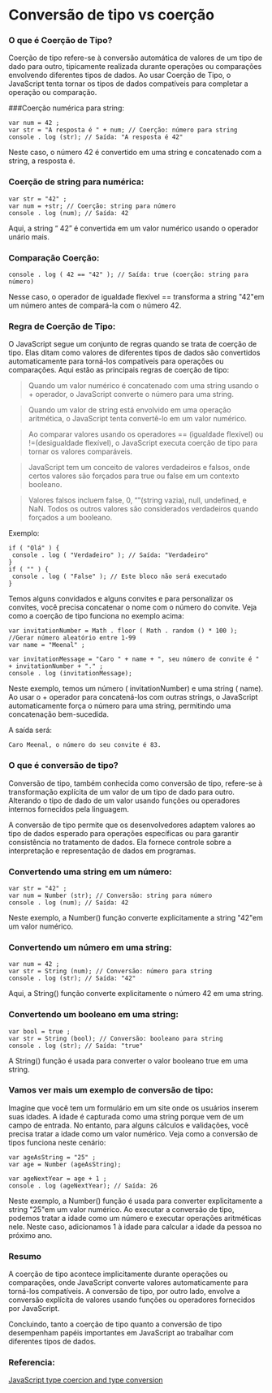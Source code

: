 
# Conversão de tipo vs coerção

### O que é Coerção de Tipo?
Coerção de tipo refere-se à conversão automática de valores de um tipo de dado para outro, tipicamente realizada durante operações ou comparações envolvendo diferentes tipos de dados. Ao usar Coerção de Tipo, o JavaScript tenta tornar os tipos de dados compatíveis para completar a operação ou comparação.


###Coerção numérica para string:
```
var num = 42 ;
var str = "A resposta é " + num; // Coerção: número para string
console . log (str); // Saída: "A resposta é 42"
```
Neste caso, o número 42 é convertido em uma string e concatenado com a string, a resposta é.


### Coerção de string para numérica:
```
var str = "42" ;
var num = +str; // Coerção: string para número
console . log (num); // Saída: 42
```
Aqui, a string “ 42” é convertida em um valor numérico usando o operador unário mais.


### Comparação Coerção:
```
console . log ( 42 == "42" ); // Saída: true (coerção: string para número)
```
Nesse caso, o operador de igualdade flexível == transforma a string "42"em um número antes de compará-la com o número 42.


### Regra de Coerção de Tipo:

O JavaScript segue um conjunto de regras quando se trata de coerção de tipo. Elas ditam como valores de diferentes tipos de dados são convertidos automaticamente para torná-los compatíveis para operações ou comparações. 
Aqui estão as principais regras de coerção de tipo:

> Quando um valor numérico é concatenado com uma string usando o + operador, o JavaScript converte o número para uma string.

> Quando um valor de string está envolvido em uma operação aritmética, o JavaScript tenta convertê-lo em um valor numérico.

> Ao comparar valores usando os operadores == (igualdade flexível) ou !=(desigualdade flexível), o JavaScript executa coerção de tipo para tornar os valores comparáveis.

> JavaScript tem um conceito de valores verdadeiros e falsos, onde certos valores são forçados para true ou false em um contexto booleano.

> Valores falsos incluem false, 0, “”(string vazia), null, undefined, e NaN. Todos os outros valores são considerados verdadeiros quando forçados a um booleano.

Exemplo:
```
if ( "Olá" ) {
 console . log ( "Verdadeiro" ); // Saída: "Verdadeiro"
}
if ( "" ) {
 console . log ( "False" ); // Este bloco não será executado
}
```

Temos alguns convidados e alguns convites e para personalizar os convites, você precisa concatenar o nome com o número do convite.
Veja como a coerção de tipo funciona no exemplo acima:

```
var invitationNumber = Math . floor ( Math . random () * 100 ); //Gerar número aleatório entre 1-99
var name = "Meenal" ;
```
```
var invitationMessage = "Caro " + name + ", seu número de convite é " + invitationNumber + "." ;
console . log (invitationMessage);
```

Neste exemplo, temos um número ( invitationNumber) e uma string ( name). Ao usar o + operador para concatená-los com outras strings, o JavaScript automaticamente força o número para uma string, permitindo uma concatenação bem-sucedida. 

A saída será:
```
Caro Meenal, o número do seu convite é 83.
```

### O que é conversão de tipo?

Conversão de tipo, também conhecida como conversão de tipo, refere-se à transformação explícita de um valor de um tipo de dado para outro. Alterando o tipo de dado de um valor usando funções ou operadores internos fornecidos pela linguagem.

A conversão de tipo permite que os desenvolvedores adaptem valores ao tipo de dados esperado para operações específicas ou para garantir consistência no tratamento de dados. Ela fornece controle sobre a interpretação e representação de dados em programas.

### Convertendo uma string em um número:
```
var str = "42" ;
var num = Number (str); // Conversão: string para número
console . log (num); // Saída: 42
```
Neste exemplo, a Number() função converte explicitamente a string "42"em um valor numérico.

### Convertendo um número em uma string:
```
var num = 42 ;
var str = String (num); // Conversão: número para string
console . log (str); // Saída: "42"
```
Aqui, a String() função converte explicitamente o número 42 em uma string.


### Convertendo um booleano em uma string:
```
var bool = true ;
var str = String (bool); // Conversão: booleano para string
console . log (str); // Saída: "true"
```
A String() função é usada para converter o valor booleano true em uma string.

### Vamos ver mais um exemplo de conversão de tipo:

Imagine que você tem um formulário em um site onde os usuários inserem suas idades. A idade é capturada como uma string porque vem de um campo de entrada. No entanto, para alguns cálculos e validações, você precisa tratar a idade como um valor numérico.
Veja como a conversão de tipos funciona neste cenário:
```
var ageAsString = "25" ;
var age = Number (ageAsString);

var ageNextYear = age + 1 ;
console . log (ageNextYear); // Saída: 26
```

Neste exemplo, a Number() função é usada para converter explicitamente a string "25"em um valor numérico. Ao executar a conversão de tipo, podemos tratar a idade como um número e executar operações aritméticas nele. Neste caso, adicionamos 1 à idade para calcular a idade da pessoa no próximo ano.


### Resumo

A coerção de tipo acontece implicitamente durante operações ou comparações, onde JavaScript converte valores automaticamente para torná-los compatíveis. A conversão de tipo, por outro lado, envolve a conversão explícita de valores usando funções ou operadores fornecidos por JavaScript.

Concluindo, tanto a coerção de tipo quanto a conversão de tipo desempenham papéis importantes em JavaScript ao trabalhar com diferentes tipos de dados.


### Referencia:

[JavaScript type coercion and type conversion](https://medium.com/@atuljha2402/understanding-javascript-type-coercion-type-conversion-a2ce84c0033)
